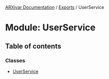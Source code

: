 [ARXivar Documentation](../README.md) / [Exports](../modules.md) / UserService

# Module: UserService

## Table of contents

### Classes

- [UserService](../classes/userservice.userservice-1.md)
